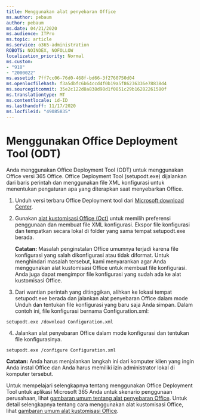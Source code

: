 ```yaml
---
title: Menggunakan alat penyebaran Office
ms.author: pebaum
author: pebaum
ms.date: 04/21/2020
ms.audience: ITPro
ms.topic: article
ms.service: o365-administration
ROBOTS: NOINDEX, NOFOLLOW
localization_priority: Normal
ms.custom:
- "918"
- "2000022"
ms.assetid: 7ff7cc06-76d0-468f-bd66-3f2760750d04
ms.openlocfilehash: f3a5dbfc6b64ccd4f0b19a5f86236336e78838d4
ms.sourcegitcommit: 35e2c122d8a838d98d1f0851c29b16282261580f
ms.translationtype: MT
ms.contentlocale: id-ID
ms.lasthandoff: 11/17/2020
ms.locfileid: "49085835"
---
```

# <a name="using-the-office-deployment-tool-odt"></a>Menggunakan Office Deployment Tool (ODT)

Anda menggunakan Office Deployment Tool (ODT) untuk menggunakan Office versi 365 Office. Office Deployment Tool (setupodt.exe) dijalankan dari baris perintah dan menggunakan file XML konfigurasi untuk menentukan pengaturan apa yang diterapkan saat menyebarkan Office.
  
1. Unduh versi terbaru Office Deployment tool dari [Microsoft download Center](https://go.microsoft.com/fwlink/p/?LinkID=626065).

2. Gunakan [alat kustomisasi Office (Oct)](https://config.office.com) untuk memilih preferensi penggunaan dan membuat file XML konfigurasi. Ekspor file konfigurasi dan tempatkan secara lokal di folder yang sama tempat setupodt.exe berada.

    **Catatan:** Masalah penginstalan Office umumnya terjadi karena file konfigurasi yang salah dikonfigurasi atau tidak diformat. Untuk menghindari masalah tersebut, kami menyarankan agar Anda menggunakan alat kustomisasi Office untuk membuat file konfigurasi. Anda juga dapat mengimpor file konfigurasi yang sudah ada ke alat kustomisasi Office.

3. Dari wantian perintah yang ditinggikan, alihkan ke lokasi tempat setupodt.exe berada dan jalankan alat penyebaran Office dalam mode Unduh dan tentukan file konfigurasi yang baru saja Anda simpan. Dalam contoh ini, file konfigurasi bernama Configuration.xml:

```setupodt.exe /download Configuration.xml```

4. Jalankan alat penyebaran Office dalam mode konfigurasi dan tentukan file konfigurasinya.

```setupodt.exe /configure Configuration.xml```

**Catatan:** Anda harus menjalankan langkah ini dari komputer klien yang ingin Anda instal Office dan Anda harus memiliki izin administrator lokal di komputer tersebut.

Untuk mempelajari selengkapnya tentang menggunakan Office Deployment Tool untuk aplikasi Microsoft 365 Anda untuk skenario penggunaan perusahaan, lihat [gambaran umum tentang alat penyebaran Office](https://docs.microsoft.com/deployoffice/overview-office-deployment-tool). Untuk detail selengkapnya tentang cara menggunakan alat kustomisasi Office, lihat [gambaran umum alat kustomisasi Office](https://docs.microsoft.com/DeployOffice/overview-of-the-office-customization-tool-for-click-to-run).
